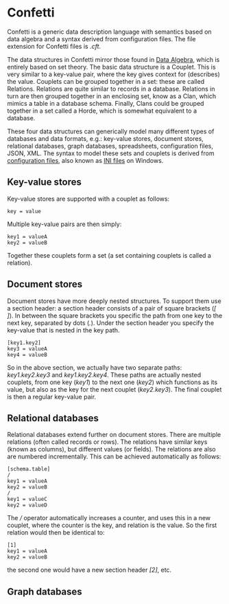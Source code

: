 # Confetti
Confetti is a generic data description language with semantics based on data algebra and a syntax derived from configuration files.
The file extension for Confetti files is _.cft_.

The data structures in Confetti mirror those found in [Data Algebra](https://algebraixlib.readthedocs.io/en/latest/intro.html), which is entirely based on set theory.
The basic data structure is a Couplet. This is very similar to a key-value pair, where the key gives context for (describes) the value. Couplets can be grouped together in a set: these are called Relations. Relations are quite similar to records in a database. Relations in turn are then grouped together in an enclosing set, know as a Clan, which mimics a table in a database schema. Finally, Clans could be grouped together in a set called a Horde, which is somewhat equivalent to a database.

These four data structures can generically model many different types of databases and data formats, e.g.: key-value stores, document stores, relational databases, graph databases, spreadsheets, configuration files, JSON, XML. The syntax to model these sets and couplets is derived from [configuration files](https://github.com/madmurphy/libconfini/blob/master/MANUAL.md), also known as [INI files](https://en.wikipedia.org/wiki/INI_file) on Windows.

## Key-value stores

Key-value stores are supported with a couplet as follows:

    key = value

Multiple key-value pairs are then simply:

    key1 = valueA
    key2 = valueB

Together these couplets form a set (a set containing couplets is called a relation).

## Document stores

Document stores have more deeply nested structures. To support them use a section header: a section header consists of a pair of square brackets (_[ ]_). In between the square brackets you specific the path from one key to the next key, separated by dots (_._). Under the section header you specify the key-value that is nested in the key path.

    [key1.key2]
    key3 = valueA
    key4 = valueB

So in the above section, we actually have two separate paths: _key1.key2.key3_ and _key1.key2.key4_. These paths are actually nested couplets, from one key (_key1_) to the next one (_key2_) which functions as its value, but also as the key for the next couplet (_key2.key3_). The final couplet is then a regular key-value pair.

## Relational databases

Relational databases extend further on document stores. There are multiple relations (often called records or rows). The relations have similar keys (known as columns), but different values (or fields). The relations are also are numbered incrementally.  This can be achieved automatically as follows:

    [schema.table]
    /
    key1 = valueA
    key2 = valueB
    /
    key1 = valueC
    key2 = valueD

The _/_ operator automatically increases a counter, and uses this in a new couplet, where the counter is the key, and relation is the value. So the first relation would then be identical to:

    [1]
    key1 = valueA
    key2 = valueB

the second one would have a new section header _[2]_, etc.

## Graph databases
